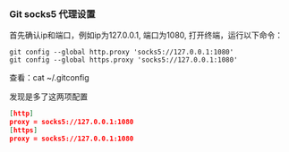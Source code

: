 ### Git socks5 代理设置

首先确认ip和端口，例如ip为127.0.0.1, 端口为1080, 打开终端，运行以下命令：

```shell
git config --global http.proxy 'socks5://127.0.0.1:1080'
git config --global https.proxy 'socks5://127.0.0.1:1080'
```

查看：cat ~/.gitconfig

发现是多了这两项配置

```json
[http]
proxy = socks5://127.0.0.1:1080
[https]
proxy = socks5://127.0.0.1:1080
```